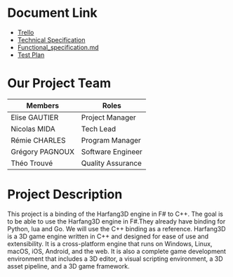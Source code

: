 # Document Link

- [Trello](https://trello.com/b/B7eB7vfa/f)
- [Technical Specification]()
- [Functional_specification.md]()
- [Test Plan]()

# Our Project Team

| Members         | Roles             |
| --------------- | ----------------- |
| Elise GAUTIER   | Project Manager   |
| Nicolas MIDA    | Tech Lead         |
| Rémie CHARLES   | Program Manager   |
| Grégory PAGNOUX | Software Engineer |
| Théo Trouvé     | Quality Assurance |

# Project Description

This project is a binding of the Harfang3D engine in F# to C++. The goal is to be able to use the Harfang3D engine in F#.They already have binding for Python, lua and Go. We will use the C++ binding as a reference.
Harfang3D is a 3D game engine written in C++ and designed for ease of use and extensibility. It is a cross-platform engine that runs on Windows, Linux, macOS, iOS, Android, and the web. It is also a complete game development environment that includes a 3D editor, a visual scripting environment, a 3D asset pipeline, and a 3D game framework.